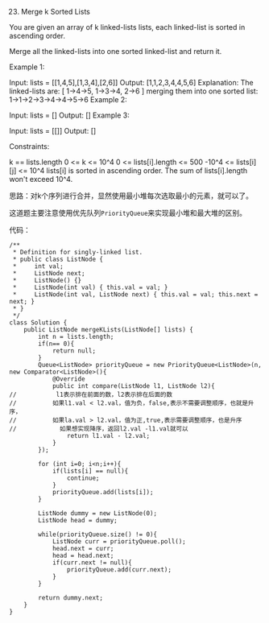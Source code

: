 23. Merge k Sorted Lists

You are given an array of k linked-lists lists, each linked-list is sorted in ascending order.

Merge all the linked-lists into one sorted linked-list and return it.

 

Example 1:

Input: lists = [[1,4,5],[1,3,4],[2,6]]
Output: [1,1,2,3,4,4,5,6]
Explanation: The linked-lists are:
[
  1->4->5,
  1->3->4,
  2->6
]
merging them into one sorted list:
1->1->2->3->4->4->5->6
Example 2:

Input: lists = []
Output: []
Example 3:

Input: lists = [[]]
Output: []
 

Constraints:

k == lists.length
0 <= k <= 10^4
0 <= lists[i].length <= 500
-10^4 <= lists[i][j] <= 10^4
lists[i] is sorted in ascending order.
The sum of lists[i].length won't exceed 10^4.


思路：对k个序列进行合并，显然使用最小堆每次选取最小的元素，就可以了。

这道题主要注意使用优先队列`PriorityQueue`来实现最小堆和最大堆的区别。

代码：
```
/**
 * Definition for singly-linked list.
 * public class ListNode {
 *     int val;
 *     ListNode next;
 *     ListNode() {}
 *     ListNode(int val) { this.val = val; }
 *     ListNode(int val, ListNode next) { this.val = val; this.next = next; }
 * }
 */
class Solution {
    public ListNode mergeKLists(ListNode[] lists) {
        int n = lists.length;
        if(n== 0){
            return null;
        }
        Queue<ListNode> priorityQueue = new PriorityQueue<ListNode>(n, new Comparator<ListNode>(){
            @Override
            public int compare(ListNode l1, ListNode l2){
//           l1表示排在前面的数，l2表示排在后面的数
//          如果l1.val < l2.val，值为负，false,表示不需要调整顺序，也就是升序，
//          如果la.val > l2.val，值为正,true,表示需要调整顺序，也是升序
//            如果想实现降序，返回l2.val -l1.val就可以
                return l1.val - l2.val;
            }
        });
        
        for (int i=0; i<n;i++){
            if(lists[i] == null){
                continue;
            }
            priorityQueue.add(lists[i]);
        }
        
        ListNode dummy = new ListNode(0);
        ListNode head = dummy;
        
        while(priorityQueue.size() != 0){
            ListNode curr = priorityQueue.poll();
            head.next = curr;
            head = head.next;
            if(curr.next != null){
                priorityQueue.add(curr.next);
            }
        }
        
        return dummy.next;
    }
}
```